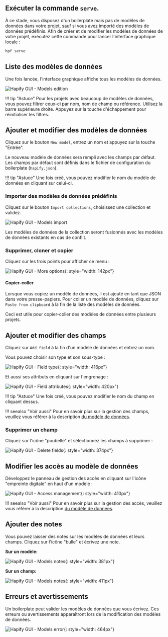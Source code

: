 ## Exécuter la commande `serve`.

À ce stade, vous disposez d'un boilerplate mais pas de modèles de données dans votre projet, sauf si vous avez importé des modèles de données prédéfinis.
Afin de créer et de modifier les modèles de données de votre projet, exécutez cette commande pour lancer l'interface graphique locale :

```bash
hpf serve
```

## Liste des modèles de données

Une fois lancée, l'interface graphique affiche tous les modèles de données.

![Hapify GUI - Models edition](../../assets/gui-models.jpg 'Models Edition')

!!! tip "Astuce"
    Pour les projets avec beaucoup de modèles de données, vous pouvez filtrer ceux-ci par nom, nom de champ ou référence. Utilisez la barre supérieure droite.
    Appuyez sur la touche d'échappement pour réinitialiser les filtres.

## Ajouter et modifier des modèles de données

Cliquez sur le bouton `New model`, entrez un nom et appuyez sur la touche "Entrée".

Le nouveau modèle de données sera rempli avec les champs par défaut.
Les champs par défaut sont définis dans le fichier de configuration du boilerplate (`hapify.json`).

!!! tip "Astuce"
    Une fois créé, vous pouvez modifier le nom du modèle de données en cliquant sur celui-ci.

### Importer des modèles de données prédéfinis

Cliquez sur le bouton `Import collections`, choisissez une collection et validez.

![Hapify GUI - Models import](../../assets/gui-models-import-collections.jpg 'Models import')

Les modèles de données de la collection seront fusionnés avec les modèles de données existants en cas de conflit.

### Supprimer, cloner et copier

Cliquez sur les trois points pour afficher ce menu :

![Hapify GUI - More options](../../assets/gui-models-more-options.jpg 'More options'){: style="width: 142px"}

#### Copier-coller

Lorsque vous copiez un modèle de données, il est ajouté en tant que JSON dans votre presse-papiers.
Pour coller un modèle de données, cliquez sur `Paste from clipboard` à la fin de la liste des modèles de données.

Ceci est utile pour copier-coller des modèles de données entre plusieurs projets.

## Ajouter et modifier des champs

Cliquez sur `Add field` à la fin d'un modèle de données et entrez un nom.

Vous pouvez choisir son type et son sous-type :

![Hapify GUI - Field type](../../assets/gui-models-fields-types.jpg 'Field type'){: style="width: 416px"}

Et aussi ses attributs en cliquant sur l'engrenage :

![Hapify GUI - Field attributes](../../assets/gui-models-fields-attributes.jpg 'Field attributes'){: style="width: 420px"}

!!! tip "Astuce"
    Une fois créé, vous pouvez modifier le nom du champ en cliquant dessus.

!!! seealso "Voir aussi"
    Pour en savoir plus sur la gestion des champs, veuillez vous référer à la description [du modèle de données](../../concepts/models/#model-properties).

### Supprimer un champ

Cliquez sur l'icône "poubelle" et sélectionnez les champs à supprimer :

![Hapify GUI - Delete fields](../../assets/gui-models-fields-delete.jpg 'Delete fields'){: style="width: 374px"}

## Modifier les accès au modèle de données  

Développez le panneau de gestion des accès en cliquant sur l'icône "empreinte digitale" en haut d'un modèle :

![Hapify GUI - Access management](../../assets/gui-models-access-managment.jpg 'Access management'){: style="width: 410px"}

!!! seealso "Voir aussi"
    Pour en savoir plus sur la gestion des accès, veuillez vous référer à la description [du modèle de données](../../concepts/models/#access-management).
    
## Ajouter des notes

Vous pouvez laisser des notes sur les modèles de données et leurs champs. Cliquez sur l'icône "bulle" et écrivez une note.

**Sur un modèle:**

![Hapify GUI - Models notes](../../assets/gui-models-notes.jpg 'Models notes'){: style="width: 381px"}

**Sur un champ:**

![Hapify GUI - Models notes](../../assets/gui-models-fields-notes.jpg 'Models notes'){: style="width: 411px"}

## Erreurs et avertissements

Un boilerplate peut valider les modèles de données que vous écrivez.
Ces erreurs ou avertissements apparaîtront lors de la modification des modèles de données.

![Hapify GUI - Models error](../../assets/gui-models-error.jpg 'Models error'){: style="width: 464px"}
